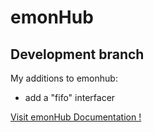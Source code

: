emonHub
=======

Development branch
------------------

My additions to emonhub:

- add a "fifo" interfacer

[Visit emonHub Documentation !](http://emonhub.org)
